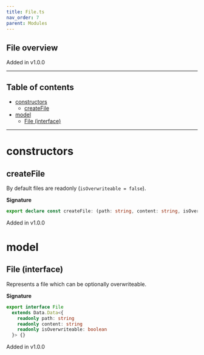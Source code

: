 ```yaml
---
title: File.ts
nav_order: 7
parent: Modules
---
```


## File overview

Added in v1.0.0

---

<h2 class="text-delta">Table of contents</h2>

- [constructors](#constructors)
  - [createFile](#createfile)
- [model](#model)
  - [File (interface)](#file-interface)

---

# constructors

## createFile

By default files are readonly (`isOverwriteable = false`).

**Signature**

```ts
export declare const createFile: (path: string, content: string, isOverwriteable?: boolean) => File
```

Added in v1.0.0

# model

## File (interface)

Represents a file which can be optionally overwriteable.

**Signature**

```ts
export interface File
  extends Data.Data<{
    readonly path: string
    readonly content: string
    readonly isOverwriteable: boolean
  }> {}
```

Added in v1.0.0
